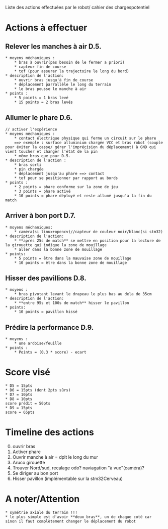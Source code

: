 Liste des actions effectuées par le robot/ cahier des chargespotentiel

# Actions à effectuer

## Relever les manches à air D.5.
    * moyens méchaniques : 
        * bras à ouvrir(pas besoin de le fermer a priori)
        * capteur fin de course
        * tof (pour assurer la trajectoire le long du bord)
    * description de l'action: 
        * ouvrir bras jusqu'à fin de course
        * déplacement parrallèle le long du terrain
        * le bras pousse le manche à air
    * points : 
        * 5 points = 1 bras levé
        * 15 points = 2 bras levés

## Allumer le phare D.6.
    // activer l'expérience
    * moyens méchaniques : 
        * contact électrique physique qui ferme un circuit sur le phare
        ==> exemple : surface alluminium chargée VCC et bras robot (souple pour éviter la casse/ gérer l'imprécision du déplacement) à GND qui vient toucher et changer l'état de la pin
        * même bras que pour D.5.
    * description de l'action :
        * bras sorti
        * pin chargée
        * déplacement jusqu'au phare ==> contact
        * tof pour se positionner par rapport au bords
    * points :
        * 2 points = phare conforme sur la zone de jeu
        * 3 points = phare activé
        * 10 points = phare déployé et reste allumé jusqu'a la fin du match

## Arriver à bon port D.7. 
    * moyens méchaniques:
        * caméra(si linux+opencv)//capteur de couleur noir/blanc(si stm32)
    * description de l'action:
        * **après 25s de match** se mettre en position pour la lecture de la girouette qui indique la zone de mouillage
        * aller dans la bonne zone de mouillage
    * points:
        * 5 points = être dans la mauvaise zone de mouillage
        * 10 points = être dans la bonne zone de mouillage

## Hisser des pavillions D.8.
    * moyens :
        * bras pivotant levant le drapeau le plus bas au dela de 35cm
    * description de l'action:
        * **entre 95s et 100s de match** hisser le pavillon
    * points:
        * 10 points = pavillon hissé

## Prédire la performance D.9.
    * moyens :
        * une ardoise/feuille
    * points :
        * Points = (0.3 * score) - ecart

# Score visé
    * D5 = 15pts
    * D6 = 15pts (dont 2pts sûrs)
    * D7 = 10pts
    * D8 = 10pts
    score prédit = 50pts
    * D9 = 15pts
    score = 65pts

# Timeline des actions
0. ouvrir bras
1. Activer phare
2. Ouvrir manche à air = dplt le long du mur
3. Aruco girouette
4. Trouver Nord/sud, recalage odo? naviagation "à vue"(caméra)?
5. Se diriger au bon port
6. Hisser pavillon (implémentable sur la stm32Cerveau)

# A noter/Attention
    * symétrie axiale du terrain !!!
    * le plus simple est d'avoir **deux bras**, un de chaque coté car sinon il faut complètement changer le déplacement du robot


